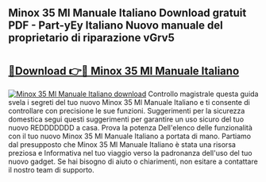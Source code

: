 ## Minox 35 Ml Manuale Italiano Download gratuit PDF - Part-yEy Italiano Nuovo manuale del proprietario di riparazione vGrv5

# <h2><a href="http://dfgwpox.blite.top/?on=Minox+35+Ml+Manuale+Italiano">🔗Download 👉🔴 Minox 35 Ml Manuale Italiano</a></h2>

[![Minox 35 Ml Manuale Italiano download](https://i.imgur.com/lujVjoI.png)](http://dfgwpox.blite.top/?on=Minox+35+Ml+Manuale+Italiano)
Controllo magistrale questa guida svela i segreti del tuo nuovo Minox 35 Ml Manuale Italiano e ti consente di controllare con precisione le sue funzioni. Suggerimenti per la sicurezza domestica segui questi suggerimenti per garantire un uso sicuro del tuo nuovo REDDDDDDD a casa. Prova la potenza Dell'elenco delle funzionalità con il tuo nuovo Minox 35 Ml Manuale Italiano a portata di mano. Partiamo dal presupposto che Minox 35 Ml Manuale Italiano è stata una risorsa preziosa e Informativa nel tuo viaggio verso la padronanza dell'uso del tuo nuovo gadget. Se hai bisogno di aiuto o chiarimenti, non esitare a contattare il nostro team di supporto.
